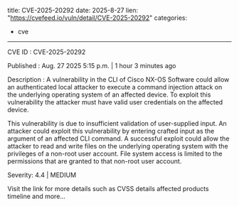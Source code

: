  
title: CVE-2025-20292
date: 2025-8-27
lien: "https://cvefeed.io/vuln/detail/CVE-2025-20292"
categories:
  - cve
---

CVE ID : CVE-2025-20292

Published :  Aug. 27
2025
5:15 p.m. | 1 hour
3 minutes ago

Description : A vulnerability in the CLI of Cisco NX-OS Software could allow an authenticated
local attacker to execute a command injection attack on the underlying operating system of an affected device. To exploit this vulnerability
the attacker must have valid user credentials on the affected device.

This vulnerability is due to insufficient validation of user-supplied input. An attacker could exploit this vulnerability by entering crafted input as the argument of an affected CLI command. A successful exploit could allow the attacker to read and write files on the underlying operating system with the privileges of a non-root user account. File system access is limited to the permissions that are granted to that non-root user account.

Severity: 4.4 | MEDIUM

Visit the link for more details
such as CVSS details
affected products
timeline
and more...
